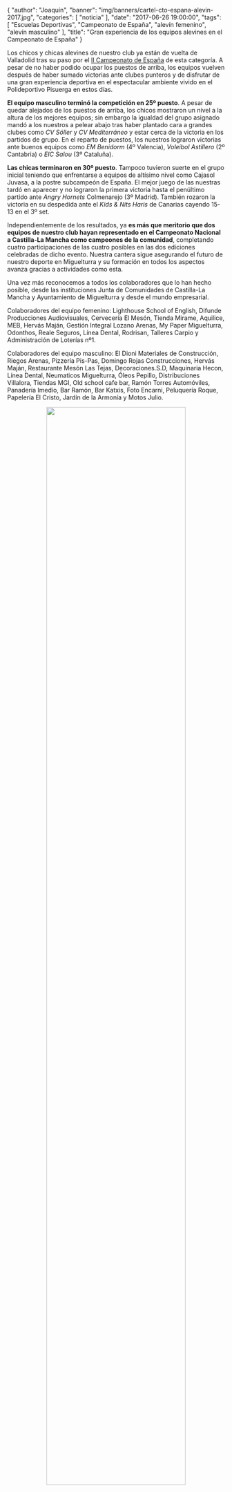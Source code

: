 {
  "author": "Joaquín",
  "banner": "img/banners/cartel-cto-espana-alevin-2017.jpg",
  "categories": [
    "noticia"
  ],
  "date": "2017-06-26 19:00:00",
  "tags": [
    "Escuelas Deportivas",
    "Campeonato de España",
	"alevín femenino",
	"alevín masculino"
  ],
  "title": "Gran experiencia de los equipos alevines en el Campeonato de España"
}

Los chicos y chicas alevines de nuestro club ya están de vuelta de
Valladolid tras su paso por el [II Campeonato de España][campeonato]
de esta categoría. A pesar de no haber podido ocupar los puestos de
arriba, los equipos vuelven después de haber sumado victorias ante
clubes punteros y de disfrutar de una gran experiencia deportiva en el
espectacular ambiente vivido en el Polideportivo Pisuerga en estos
días.

[campeonato]: http://www.rfevb.com/campeonato-de-espana-alevin-masculino-2017

**El equipo masculino terminó la competición en 25º puesto**. A pesar
de quedar alejados de los puestos de arriba, los chicos mostraron un
nivel a la altura de los mejores equipos; sin embargo la igualdad del
grupo asignado mandó a los nuestros a pelear abajo tras haber plantado
cara a grandes clubes como _CV Sóller_ y _CV Mediterráneo_ y estar cerca
de la victoria en los partidos de grupo. En el reparto de puestos, los
nuestros lograron victorias ante buenos equipos como _EM Benidorm_ (4º
Valencia), _Voleibol Astillero_ (2º Cantabria) o _EIC Salou_ (3º
Cataluña).

**Las chicas terminaron en 30º puesto**. Tampoco tuvieron suerte en el
grupo inicial teniendo que enfrentarse a equipos de altísimo nivel
como Cajasol Juvasa, a la postre subcampeón de España. El mejor juego
de las nuestras tardó en aparecer y no lograron la primera victoria
hasta el penúltimo partido ante _Angry Hornets_ Colmenarejo (3º
Madrid). También rozaron la victoria en su despedida ante el _Kids &
Nits Haris_ de Canarias cayendo 15-13 en el 3º set.

Independientemente de los resultados, ya **es más que meritorio que dos
equipos de nuestro club hayan representado en el Campeonato Nacional a
Castilla-La Mancha como campeones de la comunidad**, completando cuatro
participaciones de las cuatro posibles en las dos ediciones celebradas
de dicho evento. Nuestra cantera sigue asegurando el futuro de nuestro
deporte en Miguelturra y su formación en todos los aspectos avanza
gracias a actividades como esta.

Una vez más reconocemos a todos los colaboradores que lo han hecho
posible, desde las instituciones Junta de Comunidades de Castilla-La
Mancha y Ayuntamiento de Miguelturra y desde el mundo empresarial.

Colaboradores del equipo femenino: Lighthouse School of English,
Difunde Producciones Audiovisuales, Cervecería El Mesón, Tienda
Mirame, Aquilice, MEB, Hervás Maján, Gestión Integral Lozano Arenas,
My Paper Miguelturra, Odonthos, Reale Seguros, Línea Dental, Rodrisan,
Talleres Carpio y Administración de Loterías nº1.

Colaboradores del equipo masculino: El Dioni Materiales de
Construcción, Riegos Arenas, Pizzería Pis-Pas, Domingo Rojas
Construcciones, Hervás Maján, Restaurante Mesón Las Tejas,
Decoraciones.S.D, Maquinaria Hecon, Línea Dental, Neumaticos
Miguelturra, Óleos Pepillo, Distribuciones Villalora, Tiendas MGI, Old
school cafe bar, Ramón Torres Automóviles, Panadería Imedio, Bar
Ramón, Bar Katxis, Foto Encarni, Peluquería Roque, Papelería El
Cristo, Jardín de la Armonía y Motos Julio.

<center>
	<a target="photo" href="http://www.advmiguelturra.org/img/banners/">
	<img width="80%" align="center" src="http://www.advmiguelturra.org/img/banners/cto-espana-alevin-2017-fem.jpg"/>
	</a>
	<a target="photo" href="http://www.advmiguelturra.org/img/banners/">
	<img width="80%" align="center" src="http://www.advmiguelturra.org/img/banners/cto-espana-alevin-2017-masc.jpg"/>
	</a>
</center>
